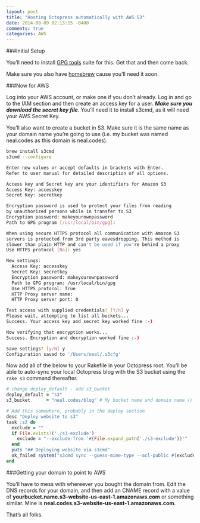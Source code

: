 ```yaml
---
layout: post
title: "Hosting Octopress automatically with AWS S3"
date: 2014-08-09 02:13:15 -0400
comments: true
categories: AWS
---
```


###Initial Setup

You’ll need to install [GPG tools](https://gpgtools.org/gpgsuite.html) suite for this. Get that and then come back.

Make sure you also have [homebrew](http://brew.sh/) cause you’ll need it soon.

###Now for AWS

Log into your AWS account, or make one if you don’t already. Log in and go to the IAM section and then create an access key for a user. **_Make sure you download the secret key file_**. You’ll need it to install s3cmd, as it will need your AWS Secret Key.

You’ll also want to create a bucket in S3. Make sure it is the same name as your domain name you’re going to use (i.e. my bucket was named neal.codes as this domain is neal.codes).

``` bash Install s3cmd and configure prompt
brew install s3cmd
s3cmd --configure

Enter new values or accept defaults in brackets with Enter.
Refer to user manual for detailed description of all options.

Access key and Secret key are your identifiers for Amazon S3
Access Key: accesskey
Secret Key: secretkey

Encryption password is used to protect your files from reading
by unauthorized persons while in transfer to S3
Encryption password: makeyourownpassword
Path to GPG program [/usr/local/bin/gpg]:

When using secure HTTPS protocol all communication with Amazon S3
servers is protected from 3rd party eavesdropping. This method is
slower than plain HTTP and can't be used if you're behind a proxy
Use HTTPS protocol [No]: yes

New settings:
  Access Key: accesskey
  Secret Key: secretkey
  Encryption password: makeyourownpassword
  Path to GPG program: /usr/local/bin/gpg
  Use HTTPS protocol: True
  HTTP Proxy server name:
  HTTP Proxy server port: 0

Test access with supplied credentials? [Y/n] y
Please wait, attempting to list all buckets...
Success. Your access key and secret key worked fine :-)

Now verifying that encryption works...
Success. Encryption and decryption worked fine :-)

Save settings? [y/N] y
Configuration saved to '/Users/neal/.s3cfg'
```

Now add all of the below to your Rakefile in your Octopress root. You’ll be able to auto-sync your local Octopress blog with the S3 bucket using the `rake s3` command thereafter.

``` ruby Rakefile
# change deploy_default - add s3_bucket
deploy_default = "s3"
s3_bucket      = "neal.codes/blog" # My bucket name and domain name // notice folder name for subdirectory
```

``` ruby Rakefile
# Add this somewhere, probably in the deploy section
desc "Deploy website to s3"
task :s3 do
  exclude = ""
  if File.exists?('./s3-exclude')
    exclude = "--exclude-from '#{File.expand_path('./s3-exclude')}'"
  end
  puts "## Deploying website via s3cmd"
  ok_failed system("s3cmd sync --guess-mime-type --acl-public #{exclude} #{"--delete-removed" } #{public_dir}/ s3://#{s3_bucket}/")
end
```

###Getting your domain to point to AWS

You’ll have to mess with whereever you bought the domain from. Edit the DNS records for your domain, and then add an CNAME record with a value of **yourbucket.name.s3-website-us-east-1.amazonaws.com** or something similar. Mine is **neal.codes.s3-website-us-east-1.amazonaws.com**.

That’s all folks.